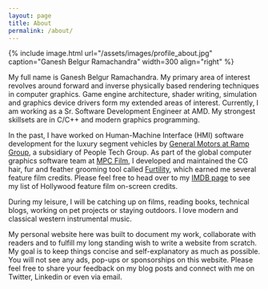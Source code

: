 ```yaml
---
layout: page
title: About
permalink: /about/
---
```


{% include image.html url="/assets/images/profile_about.jpg" caption="Ganesh Belgur Ramachandra" width=300 align="right" %}

My full name is Ganesh Belgur Ramachandra. My primary area of interest revolves around forward and inverse physically based rendering techniques in computer graphics. Game engine architecture, shader writing, simulation and graphics device drivers form my extended areas of interest. Currently, I am working as a Sr. Software Development Engineer at AMD. My strongest skillsets are in C/C++ and modern graphics programming.

In the past, I have worked on Human-Machine Interface (HMI) software development for the luxury segment vehicles by <a href="https://www.rampgroup.com/casestudy_generalmotors.html">General Motors at Ramp Group</a>, a subsidiary of People Tech Group. As part of the global computer graphics software team at <a href="https://www.mpcfilm.com/">MPC Film</a>, I developed and maintained the CG hair, fur and feather grooming tool called <a href="https://www.mpc-rnd.com/technology/furtility">Furtility</a>, which earned me several feature film credits. Please feel free to head over to my <a href="https://www.imdb.com/name/nm10166225/">IMDB page</a> to see my list of Hollywood feature film on-screen credits.

During my leisure, I will be catching up on films, reading books, technical blogs, working on pet projects or staying outdoors. I love modern and classical western instrumental music.

My personal website here was built to document my work, collaborate with readers and to fulfill my long standing wish to write a website from scratch. My goal is to keep things concise and self-explanatory as much as possible. You will not see any ads, pop-ups or sponsorships on this website. Please feel free to share your feedback on my blog posts and connect with me on Twitter, Linkedin or even via email.
